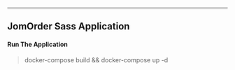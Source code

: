 
---

## JomOrder Sass Application

#### Run The Application

> docker-compose build && docker-compose up -d

